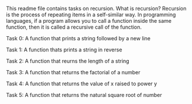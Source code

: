 This readme file contains tasks on recursion.
What is recursion?
Recursion is the process of repeating items in a self-similar way. In programming languages, if a program allows you to call a function inside the same function, then it is called a recursive call of the function.

Task 0: A function that prints a string followed by a new line

Task 1: A function thats prints a string in reverse

Task 2: A function that reurns the length of a string

Task 3: A function that returns the factorial of a number

Task 4: A function that returns the value of x raised to power y

Task 5: A function that returns the natural square root of number


